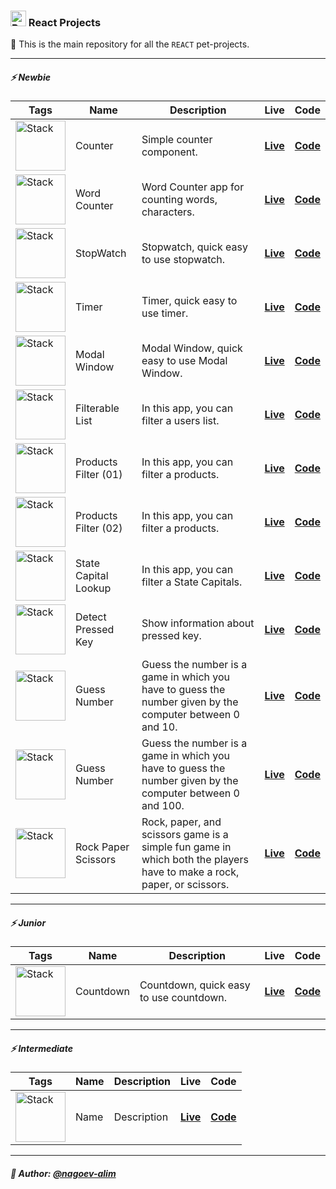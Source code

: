 ### <img width=25 src="https://skillicons.dev/icons?i=react"  alt="Reac"/> React Projects

👋 This is the main repository for all the `REACT` pet-projects.

----

##### ⚡️ Newbie

| **Tags**                                                                           | **Name**             | **Description**                                                                                                        | **Live**                                                                                        | **Code**                                                                                                       |
|------------------------------------------------------------------------------------|----------------------|------------------------------------------------------------------------------------------------------------------------|-------------------------------------------------------------------------------------------------|----------------------------------------------------------------------------------------------------------------|
| <img width="80" src="https://skillicons.dev/icons?i=html,css,react"  alt="Stack"/> | Counter              | Simple counter component.                                                                                              | [**Live**](https://npp-react-projects.vercel.app/projects/counter/dist/index.html)              | [**Code**](https://github.com/nagoev-alim/npp-react-projects/tree/master/projects/counter/source)              |
| <img width="80" src="https://skillicons.dev/icons?i=html,css,react"  alt="Stack"/> | Word Counter         | Word Counter app for counting words, characters.                                                                       | [**Live**](https://npp-react-projects.vercel.app/projects/word-counter/dist/index.html)         | [**Code**](https://github.com/nagoev-alim/npp-react-projects/tree/master/projects/word-counter/source)         |
| <img width="80" src="https://skillicons.dev/icons?i=html,css,react"  alt="Stack"/> | StopWatch            | Stopwatch, quick easy to use stopwatch.                                                                                | [**Live**](https://npp-react-projects.vercel.app/projects/stopwatch/dist/index.html)            | [**Code**](https://github.com/nagoev-alim/npp-react-projects/tree/master/projects/stopwatch/source)            |
| <img width="80" src="https://skillicons.dev/icons?i=html,css,react"  alt="Stack"/> | Timer                | Timer, quick easy to use timer.                                                                                        | [**Live**](https://npp-react-projects.vercel.app/projects/timer/dist/index.html)                | [**Code**](https://github.com/nagoev-alim/npp-react-projects/tree/master/projects/timer/source)                |
| <img width="80" src="https://skillicons.dev/icons?i=html,css,react"  alt="Stack"/> | Modal Window         | Modal Window, quick easy to use Modal Window.                                                                          | [**Live**](https://npp-react-projects.vercel.app/projects/modal-window/dist/index.html)         | [**Code**](https://github.com/nagoev-alim/npp-react-projects/tree/master/projects/modal-window/source)         |
| <img width="80" src="https://skillicons.dev/icons?i=html,css,react"  alt="Stack"/> | Filterable List      | In this app, you can filter a users list.                                                                              | [**Live**](https://npp-react-projects.vercel.app/projects/filterable-list/dist/index.html)      | [**Code**](https://github.com/nagoev-alim/npp-react-projects/tree/master/projects/filterable-list/source)      |
| <img width="80" src="https://skillicons.dev/icons?i=html,css,react"  alt="Stack"/> | Products Filter (01) | In this app, you can filter a products.                                                                                | [**Live**](https://npp-react-projects.vercel.app/projects/products-filter-01/dist/index.html)   | [**Code**](https://github.com/nagoev-alim/npp-react-projects/tree/master/projects/products-filter-01/source)   |
| <img width="80" src="https://skillicons.dev/icons?i=html,css,react"  alt="Stack"/> | Products Filter (02) | In this app, you can filter a products.                                                                                | [**Live**](https://npp-react-projects.vercel.app/projects/products-filter-02/dist/index.html)   | [**Code**](https://github.com/nagoev-alim/npp-react-projects/tree/master/projects/products-filter-02/source)   |
| <img width="80" src="https://skillicons.dev/icons?i=html,css,react"  alt="Stack"/> | State Capital Lookup | In this app, you can filter a State Capitals.                                                                          | [**Live**](https://npp-react-projects.vercel.app/projects/state-capital-lookup/dist/index.html) | [**Code**](https://github.com/nagoev-alim/npp-react-projects/tree/master/projects/state-capital-lookup/source) |
| <img width="80" src="https://skillicons.dev/icons?i=html,css,react"  alt="Stack"/> | Detect Pressed Key   | Show information about pressed key.                                                                                    | [**Live**](https://npp-react-projects.vercel.app/projects/detect-pressed-key/dist/index.html)   | [**Code**](https://github.com/nagoev-alim/npp-react-projects/tree/master/projects/detect-pressed-key/source)   |
| <img width="80" src="https://skillicons.dev/icons?i=html,css,react"  alt="Stack"/> | Guess Number         | Guess the number is a game in which you have to guess the number given by the computer between 0 and 10.               | [**Live**](https://npp-react-projects.vercel.app/projects/guess-number-01/dist/index.html)      | [**Code**](https://github.com/nagoev-alim/npp-react-projects/tree/master/projects/guess-number-01/source)      |
| <img width="80" src="https://skillicons.dev/icons?i=html,css,react"  alt="Stack"/> | Guess Number         | Guess the number is a game in which you have to guess the number given by the computer between 0 and 100.              | [**Live**](https://npp-react-projects.vercel.app/projects/guess-number-02/dist/index.html)      | [**Code**](https://github.com/nagoev-alim/npp-react-projects/tree/master/projects/guess-number-02/source)      |
| <img width="80" src="https://skillicons.dev/icons?i=html,css,react"  alt="Stack"/> | Rock Paper Scissors  | Rock, paper, and scissors game is a simple fun game in which both the players have to make a rock, paper, or scissors. | [**Live**](https://npp-react-projects.vercel.app/projects/rock-paper-scissor/dist/index.html)   | [**Code**](https://github.com/nagoev-alim/npp-react-projects/tree/master/projects/rock-paper-scissor/source)   |

----

##### ⚡️ Junior

| **Tags**                                                                           | **Name**  | **Description**                         | **Live**                                                                             | **Code**                                                                                            |
|------------------------------------------------------------------------------------|-----------|-----------------------------------------|--------------------------------------------------------------------------------------|-----------------------------------------------------------------------------------------------------|
| <img width="80" src="https://skillicons.dev/icons?i=html,css,react"  alt="Stack"/> | Countdown | Countdown, quick easy to use countdown. | [**Live**](https://npp-react-projects.vercel.app/projects/countdown/dist/index.html) | [**Code**](https://github.com/nagoev-alim/npp-react-projects/tree/master/projects/countdown/source) |

----

##### ⚡️ Intermediate

| **Tags**                                                                           | **Name** | **Description** | **Live**     | **Code**     |
|------------------------------------------------------------------------------------|----------|-----------------|--------------|--------------|
| <img width="80" src="https://skillicons.dev/icons?i=html,css,react"  alt="Stack"/> | Name     | Description     | [**Live**]() | [**Code**]() |

----

##### 🙌 Author: [@nagoev-alim](https://github.com/nagoev-alim)
